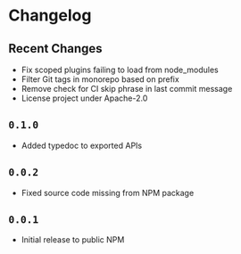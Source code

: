 # Changelog

## Recent Changes

* Fix scoped plugins failing to load from node_modules
* Filter Git tags in monorepo based on prefix
* Remove check for CI skip phrase in last commit message
* License project under Apache-2.0

## `0.1.0`

* Added typedoc to exported APIs

## `0.0.2`

* Fixed source code missing from NPM package

## `0.0.1`

* Initial release to public NPM
